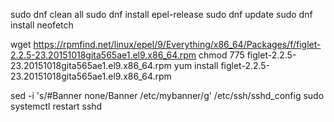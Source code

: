 
sudo dnf clean all
sudo dnf install epel-release
sudo dnf update
sudo dnf install neofetch


wget https://rpmfind.net/linux/epel/9/Everything/x86_64/Packages/f/figlet-2.2.5-23.20151018gita565ae1.el9.x86_64.rpm
chmod 775 figlet-2.2.5-23.20151018gita565ae1.el9.x86_64.rpm 
yum install figlet-2.2.5-23.20151018gita565ae1.el9.x86_64.rpm

sed -i 's/#Banner none/Banner /etc/mybanner/g' /etc/ssh/sshd_config
sudo systemctl restart sshd

 